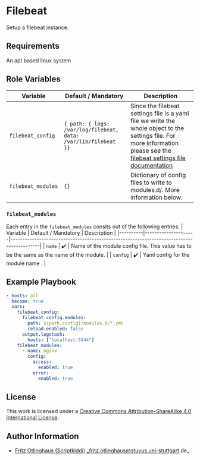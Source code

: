 # Filebeat

Setup a filebeat instance.


## Requirements

An apt based linux system

## Role Variables


| Variable           | Default / Mandatory                                             | Description                                                                                                                                                                                                                                              |
|--------------------|-----------------------------------------------------------------|----------------------------------------------------------------------------------------------------------------------------------------------------------------------------------------------------------------------------------------------------------|
| `filebeat_config`  | `{ path: { logs: /var/log/filebeat, data: /var/lib/filebeat }}` | Since the filebeat settings file is a yaml file we write the whole object to the settings file. For more Information please see the [filebeat settings file documentation](https://www.elastic.co/guide/en/filebeat/current/filebeat-settings-file.html) |
| `filebeat_modules` | `{}`                                                            | Dictionary of config files to write to modules.d/. More information below.                                                                                                                                                                               |

### `filebeat_modules`
Each entry in the `filebeat_modules` consits out of the following entries.
| Variable | Default / Mandatory | Description                                                                              |
|----------|---------------------|------------------------------------------------------------------------------------------|
| `name`   | :heavy_check_mark:  | Name of the module config file. This value has to be the same as the name of the module. |
| `config` | :heavy_check_mark:  | Yaml config for the module name .                                                        |

## Example Playbook

```yml
- hosts: all
  become: true
  vars:
    filebeat_config:
      filebeat.config.modules:
        path: ${path.config}/modules.d/*.yml
        reload.enabled: false
      output.logstash:
        hosts: ["localhost:5044"]
    filebeat_modules:
      - name: nginx
        config: 
          access:
            enabled: true
          error:
            enabled: true
```

## License

This work is licensed under a [Creative Commons Attribution-ShareAlike 4.0 International License](https://creativecommons.org/licenses/by-sa/4.0/).


## Author Information

- [Fritz Otlinghaus (Scriptkiddi)](https://github.com/scriptkiddi) _fritz.otlinghaus@stuvus.uni-stuttgart.de_
